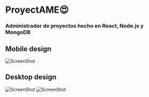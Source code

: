 # ProyectAME😍 

### Administrador de proyectos hecho en React, Node.js y MongoDB


## Mobile design

![ScreenShot](https://raw.github.com/JessVel/ProyectAME-React/main/frontend/src/assets/screenshoots/mobile/mobile.gif) 

## Desktop design

![ScreenShot](https://raw.github.com/JessVel/ProyectAME-React/main/frontend/src/assets/screenshoots/desktop/desktop.gif) 
![ScreenShot](https://raw.github.com/JessVel/ProyectAME-React/main/frontend/src/assets/screenshoots/desktop/desktop2.gif) 
